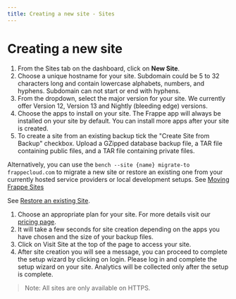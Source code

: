 ```yaml
---
title: Creating a new site - Sites
---
```


# Creating a new site

1. From the Sites tab on the dashboard, click on **New Site**.
1. Choose a unique hostname for your site. Subdomain could be 5 to 32 characters
   long and contain lowercase alphabets, numbers, and hyphens. Subdomain can not
   start or end with hyphens.
1. From the dropdown, select the major version for your site. We currently offer
   Version 12, Version 13 and Nightly (bleeding edge) versions.
1. Choose the apps to install on your site. The Frappe app will always be
   installed on your site by default. You can install more apps after your site
   is created.
1. To create a site from an existing backup tick the "Create Site from Backup"
   checkbox. Upload a GZipped database backup file, a TAR file containing public
   files, and a TAR file containing private files.

Alternatively, you can use the `bench --site {name} migrate-to frappecloud.com`
to migrate a new site or restore an existing one from your currently hosted service
providers or local development setups. See [Moving Frappe Sites](/docs/sites/migrate-to-frappecloud)

   See [Restore an existing Site](/docs/sites/restore-an-existing-site).
1. Choose an appropriate plan for your site. For more details visit our [pricing
   page](/pricing).
1. It will take a few seconds for site creation depending on the apps you have
   chosen and the size of your backup files.
1. Click on Visit Site at the top of the page to access your site.
1. After site creation you will see a message, you can proceed to
   complete the setup wizard by clicking on login. Please log in and complete
   the setup wizard on your site. Analytics will be collected only after the
   setup is complete.

> Note: All sites are only available on HTTPS.
